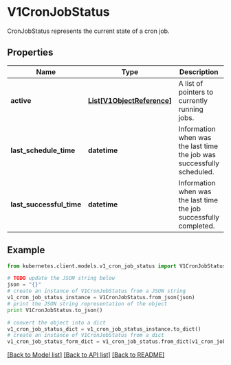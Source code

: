 # V1CronJobStatus

CronJobStatus represents the current state of a cron job.

## Properties

Name | Type | Description | Notes
------------ | ------------- | ------------- | -------------
**active** | [**List[V1ObjectReference]**](V1ObjectReference.md) | A list of pointers to currently running jobs. | [optional] 
**last_schedule_time** | **datetime** | Information when was the last time the job was successfully scheduled. | [optional] 
**last_successful_time** | **datetime** | Information when was the last time the job successfully completed. | [optional] 

## Example

```python
from kubernetes.client.models.v1_cron_job_status import V1CronJobStatus

# TODO update the JSON string below
json = "{}"
# create an instance of V1CronJobStatus from a JSON string
v1_cron_job_status_instance = V1CronJobStatus.from_json(json)
# print the JSON string representation of the object
print V1CronJobStatus.to_json()

# convert the object into a dict
v1_cron_job_status_dict = v1_cron_job_status_instance.to_dict()
# create an instance of V1CronJobStatus from a dict
v1_cron_job_status_form_dict = v1_cron_job_status.from_dict(v1_cron_job_status_dict)
```
[[Back to Model list]](../README.md#documentation-for-models) [[Back to API list]](../README.md#documentation-for-api-endpoints) [[Back to README]](../README.md)


